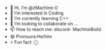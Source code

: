 - 👋 Hi, I’m @zMachine-0
- 👀 I’m interested in Coding
- 🌱 I’m currently learning C++
- 💞️ I’m looking to collaborate on ...
- 📫 How to reach me: discord- MachineBuild
- 😄 Pronouns:He/him
- ⚡ Fun fact: ⓘ

<!---
zMachine-0/zMachine-0 is a ✨ special ✨ repository because its `README.md` (this file) appears on your GitHub profile.
You can click the Preview link to take a look at your changes.
--->
